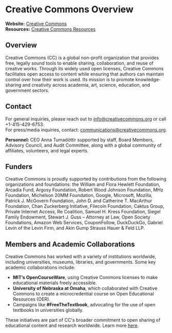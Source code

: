 # Creative Commons Overview

**Website:** [Creative Commons](https://creativecommons.org/about/)  
**Resources:** [Creative Commons Resources](https://creativecommons.org/share-your-work/)

## Overview
Creative Commons (CC) is a global non-profit organization that provides free, legally sound tools to enable sharing, collaboration, and reuse of creative works. Through its widely used open licenses, Creative Commons facilitates open access to content while ensuring that authors can maintain control over how their work is used. Its mission is to promote knowledge-sharing and creativity across academia, art, science, education, and government sectors.

## Contact
For general inquiries, please reach out to [info@creativecommons.org](mailto:info@creativecommons.org) or call +1-415-429-6753.  
For press/media inquiries, contact: [communications@creativecommons.org](mailto:communications@creativecommons.org).

**Personnel:** CEO Anna Tumadóttir supported by staff, Board Members, Advisory Council, and Audit Committee, along with a global community of affiliates, volunteers, and legal experts.

## Funders
Creative Commons is proudly supported by contributions from the following organizations and foundations: the William and Flora Hewlett Foundation, Arcadia Fund, Argosy Foundation, Robert Wood Johnson Foundation, MHz Foundation, Michelson 20MM Foundation, Google, Microsoft, Mozilla, Patrick J. McGovern Foundation, John D. and Catherine T. MacArthur Foundation, Chan Zuckerberg Initiative, Filecoin Foundation, Caktus Group, Private Internet Access, Re
Coalition, Samuel H. Kress Foundation, Siegel Family Endowment, Stewart J. Guss – Attorney at Law, Open Society Foundations, Amazon Web Services, CouponFollow, DuckDuckGo, Gabriel Levin of the Levin Firm, and Akin Gump Strauss Hauer & Feld LLP.

## Members and Academic Collaborations
Creative Commons has worked with a variety of institutions worldwide, including universities, museums, libraries, and governments. Some key academic collaborations include:

- **MIT’s OpenCourseWare**, using Creative Commons licenses to make educational materials freely accessible.
- **University of Nebraska at Omaha**, which collaborated with Creative Commons to create a microcredential course on Open Educational Resources (OER).
- Campaigns like **#FreeTheTextbook**, advocating for the use of open textbooks in universities globally.

These initiatives are part of CC's broader commitment to open sharing of educational content and research worldwide. Learn more [here](https://creativecommons.org/share-your-work/platform/).
